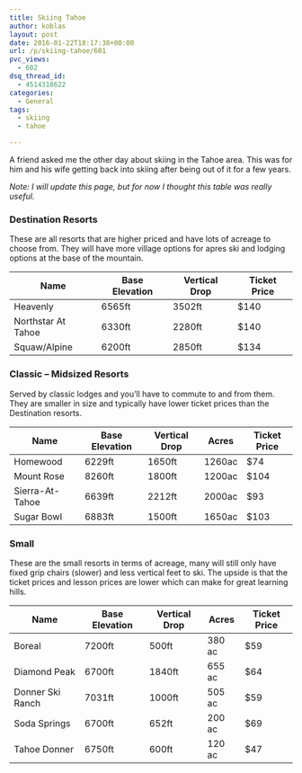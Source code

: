 ```yaml
---
title: Skiing Tahoe
author: koblas
layout: post
date: 2016-01-22T18:17:38+00:00
url: /p/skiing-tahoe/601
pvc_views:
  - 602
dsq_thread_id:
  - 4514318622
categories:
  - General
tags:
  - skiing
  - tahoe

---
```

A friend asked me the other day about skiing in the Tahoe area. This was for him and his wife getting back into skiing after being out of it for a few years.

_Note: I will update this page, but for now I thought this table was really useful._

### Destination Resorts

These are all resorts that are higher priced and have lots of acreage to choose from. They will have more village options for apres ski and lodging options at the base of the mountain.

Name               | Base Elevation | Vertical Drop | Ticket Price
-------------------|----------------|---------------|-------------
Heavenly           | 6565ft         | 3502ft        | $140        
Northstar At Tahoe | 6330ft         | 2280ft        | $140        
Squaw/Alpine       | 6200ft         | 2850ft        | $134        


### Classic &#8211; Midsized Resorts

Served by classic lodges and you&#8217;ll have to commute to and from them. They are smaller in size and typically have lower ticket prices than the Destination resorts.

Name            | Base Elevation | Vertical Drop | Acres  | Ticket Price
----------------|----------------|---------------|--------|--------------
Homewood        | 6229ft         | 1650ft        | 1260ac | $74
Mount Rose      | 8260ft         | 1800ft        | 1200ac | $104
Sierra-At-Tahoe | 6639ft         | 2212ft        | 2000ac | $93
Sugar Bowl      | 6883ft         | 1500ft        | 1650ac | $103


### **Small**

These are the small resorts in terms of acreage, many will still only have fixed grip chairs (slower) and less vertical feet to ski. The upside is that the ticket prices and lesson prices are lower which can make for great learning hills.

Name                | Base Elevation  | Vertical Drop   | Acres   | Ticket Price
--------------------|-----------------|-----------------|---------|---------------
Boreal              | 7200ft          | 500ft           | 380 ac  | $59
Diamond Peak        | 6700ft          | 1840ft          | 655 ac  | $64
Donner Ski Ranch    | 7031ft          | 1000ft          | 505 ac  | $59
Soda Springs        | 6700ft          | 652ft           | 200 ac  | $69
Tahoe Donner        | 6750ft          | 600ft           | 120 ac  | $47
